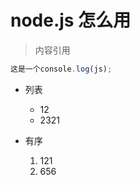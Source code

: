 # node.js 怎么用

> 内容引用

```js
这是一个console.log(js);
```

- 列表

  - 12
  - 2321

- 有序
  1. 121
  2. 656
